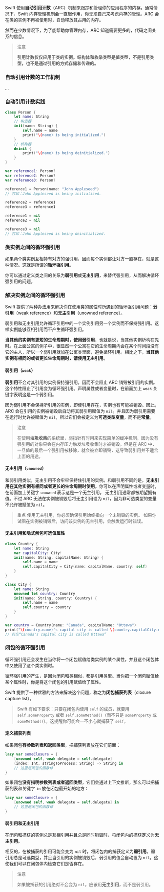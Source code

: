 Swift 使用**自动引用计数**（ARC）机制来跟踪和管理你的应用程序的内存。通常情况下，Swift 内存管理机制会一直起作用，你无须自己来考虑内存的管理。ARC 会在类的实例不再被使用时，自动释放其占用的内存。

然而在少数情况下，为了能帮助你管理内存，ARC 知道需要更多的，代码之间关系的信息。

> 注意
> 
> **引用计数仅仅应用于类的实例。结构体和枚举类型是值类型，不是引用类型，也不是通过引用的方式存储和传递的。**


### 自动引用计数的工作机制

...


### 自动引用计数实践

```swift
class Person {
    let name: String
    // 构造器
    init(name: String) {
        self.name = name
        print("\(name) is being initialized.")
    }
    // 析构器
    deinit {
        print("\(name) is being deinitialized.")
    }
}

var reference1: Person?
var reference2: Person?
var reference3: Person?

reference1 = Person(name: "John Appleseed")
// 打印：John Appleseed is being initialized.

reference2 = reference1
reference3 = reference1

reference1 = nil
reference2 = nil

reference3 = nil
// 打印：John Appleseed is being deinitialized.
```


### 类实例之间的循环强引用

如果两个类实例互相持有对方的强引用，因而每个实例都让对方一直存在，就是这种情况。这就是所谓的**循环强引用**。

你可以通过定义类之间的关系为**弱引用**或**无主引用**，来替代强引用，从而解决循环强引用的问题。


### 解决实例之间的循环强引用

Swift 提供了两种办法用来解决你在使用类的属性时所遇到的循环强引用问题：**弱引用**（weak reference）和**无主引用**（unowned reference）。

弱引用和无主引用允许循环引用中的一个实例引用另一个实例而不保持强引用。这样实例能够互相引用而不产生循环强引用。

**当其他的实例有更短的生命周期时，使用弱引用**，也就是说，当其他实例析构在先时。在上面公寓的例子中，很显然一个公寓在它的生命周期内会在某个时间段没有它的主人，所以一个弱引用就加在公寓类里面，避免循环引用。相比之下，**当其他实例有相同的或者更长生命周期时，请使用无主引用**。

#### 弱引用（`weak`）

**弱引用**不会对其引用的实例保持强引用，因而不会阻止 ARC 销毁被引用的实例。这个特性阻止了引用变为循环强引用。声明属性或者变量时，在前面加上 `weak` 关键字表明这是一个弱引用。

因为弱引用不会保持所引用的实例，即使引用存在，实例也有可能被销毁。因此，ARC 会在引用的实例被销毁后自动将其弱引用赋值为 `nil`。并且因为弱引用需要在运行时允许被赋值为 `nil`，所以它们会被定义为**可选类型变量**，而不是**常量**。

> 注意
>
> 在使用**垃圾收集**的系统里，弱指针有时用来实现简单的缓冲机制，因为没有强引用的对象只会在内存压力触发垃圾收集时才被销毁。但是在 ARC 中，一旦值的最后一个强引用被移除，就会被立即销毁，这导致弱引用并不适合上面的用途。


#### 无主引用（`unowned`）

和弱引用类似，无主引用不会牢牢保持住引用的实例。和弱引用不同的是，**无主引用在其他实例有相同或者更长的生命周期时使用**。你可以在声明属性或者变量时，在前面加上关键字 `unowned` 表示这是一个无主引用。
无主引用通常都被期望拥有值。不过 ARC 无法在实例被销毁后将无主引用设为 `nil`，因为非可选类型的变量不允许被赋值为 `nil`。

> 重点
> 使用无主引用，你必须确保引用始终指向一个未销毁的实例。
> 如果你试图在实例被销毁后，访问该实例的无主引用，会触发运行时错误。

#### 无主引用和隐式解包可选值属性

```swift
class Country {
    let name: String
    var capitalCity: City!
    init(name: String, capitalName: String) {
        self.name = name
        self.capitalCity = City(name: capitalName, country: self)
    }
}

class City {
    let name: String
    unowned let country: Country
    init(name: String, country: Country) {
        self.name = name
        self.country = country
    }
}

var country = Country(name: "Canada", capitalName: "Ottawa")
print("\(country.name)'s capital city is called \(country.capitalCity.name)")
// 打印“Canada's capital city is called Ottawa”
```

### 闭包的循环强引用

循环强引用还会发生在当你将一个闭包赋值给类实例的某个属性，并且这个闭包体中又使用了这个类实例时。

循环强引用的产生，是因为闭包和类相似，都是引用类型。当你把一个闭包赋值给某个属性时，你是将这个闭包的引用赋值给了属性。

Swift 提供了一种优雅的方法来解决这个问题，称之为**闭包捕获列表**（closure capture list）。

> Swift 有如下要求：只要在闭包内使用 `self` 的成员，就要用 `self.someProperty` 或者 `self.someMethod()`（而不只是 `someProperty` 或 `someMethod()`）。这提醒你可能会一不小心就捕获了 `self`。


#### 定义捕获列表

如果闭包**有参数列表和返回类型**，把捕获列表放在它们前面：

```swift
lazy var someClosure = {
    [unowned self, weak delegate = self.delegate]
    (index: Int, stringToProcess: String) -> String in
    // 这里是闭包的函数体
}
```

如果闭包**没有指明参数列表或者返回类型**，它们会通过上下文推断，那么可以把捕获列表和关键字 `in` 放在闭包最开始的地方：

```swift
lazy var someClosure = {
    [unowned self, weak delegate = self.delegate] in
    // 这里是闭包的函数体
}
```

#### 弱引用和无主引用

在闭包和捕获的实例总是互相引用并且总是同时销毁时，将闭包内的捕获定义为**无主引用**。

相反的，在被捕获的引用可能会变为 `nil` 时，将闭包内的捕获定义为**弱引用**。弱引用总是可选类型，并且当引用的实例被销毁后，弱引用的值会自动置为 `nil`。这使我们可以在闭包体内检查它们是否存在。

> 注意
> 
> 如果被捕获的引用绝对不会变为 `nil`，应该用**无主引用**，而不是弱引用。
